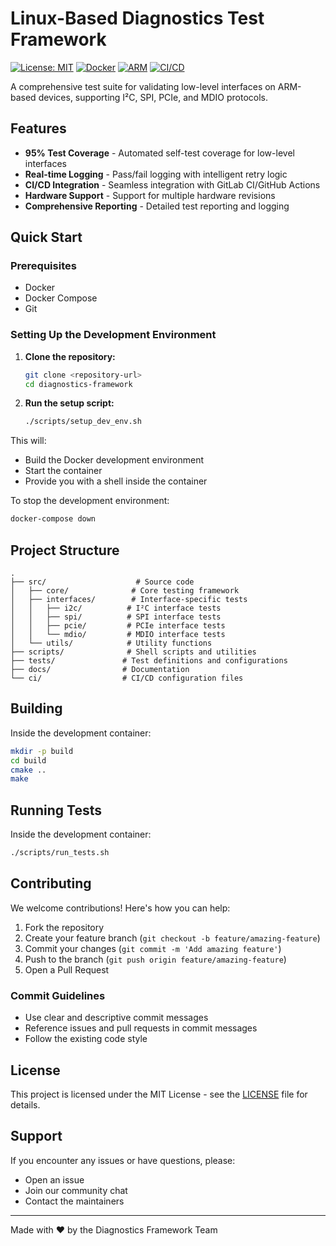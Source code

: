 # Linux-Based Diagnostics Test Framework

[![License: MIT](https://img.shields.io/badge/License-MIT-yellow.svg)](https://opensource.org/licenses/MIT)
[![Docker](https://img.shields.io/badge/Docker-Ready-blue.svg)](https://www.docker.com/)
[![ARM](https://img.shields.io/badge/ARM-Supported-green.svg)](https://www.arm.com/)
[![CI/CD](https://img.shields.io/badge/CI%2FCD-Enabled-orange.svg)](https://github.com/features/actions)

A comprehensive test suite for validating low-level interfaces on ARM-based devices, supporting I²C, SPI, PCIe, and MDIO protocols.

## Features

- **95% Test Coverage** - Automated self-test coverage for low-level interfaces
- **Real-time Logging** - Pass/fail logging with intelligent retry logic
- **CI/CD Integration** - Seamless integration with GitLab CI/GitHub Actions
- **Hardware Support** - Support for multiple hardware revisions
- **Comprehensive Reporting** - Detailed test reporting and logging

## Quick Start

### Prerequisites

- Docker
- Docker Compose
- Git

### Setting Up the Development Environment

1. **Clone the repository:**
   ```bash
   git clone <repository-url>
   cd diagnostics-framework
   ```

2. **Run the setup script:**
   ```bash
   ./scripts/setup_dev_env.sh
   ```

This will:
- Build the Docker development environment
- Start the container
- Provide you with a shell inside the container

To stop the development environment:
```bash
docker-compose down
```

## Project Structure

```
.
├── src/                    # Source code
│   ├── core/              # Core testing framework
│   ├── interfaces/        # Interface-specific tests
│   │   ├── i2c/          # I²C interface tests
│   │   ├── spi/          # SPI interface tests
│   │   ├── pcie/         # PCIe interface tests
│   │   └── mdio/         # MDIO interface tests
│   └── utils/            # Utility functions
├── scripts/              # Shell scripts and utilities
├── tests/               # Test definitions and configurations
├── docs/                # Documentation
└── ci/                  # CI/CD configuration files
```

## Building

Inside the development container:
```bash
mkdir -p build
cd build
cmake ..
make
```

## Running Tests

Inside the development container:
```bash
./scripts/run_tests.sh
```

## Contributing

We welcome contributions! Here's how you can help:

1. Fork the repository
2. Create your feature branch (`git checkout -b feature/amazing-feature`)
3. Commit your changes (`git commit -m 'Add amazing feature'`)
4. Push to the branch (`git push origin feature/amazing-feature`)
5. Open a Pull Request

### Commit Guidelines

- Use clear and descriptive commit messages
- Reference issues and pull requests in commit messages
- Follow the existing code style

## License

This project is licensed under the MIT License - see the [LICENSE](LICENSE) file for details.

## Support

If you encounter any issues or have questions, please:
- Open an issue
- Join our community chat
- Contact the maintainers

---

Made with ❤️ by the Diagnostics Framework Team
